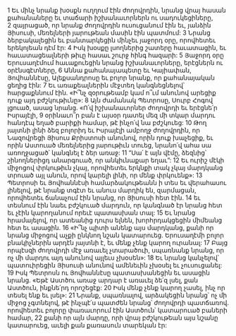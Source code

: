 1 Եւ մինչ նրանք խօսքն ուղղում էին ժողովրդին, նրանց վրայ հասան քահանաները եւ տաճարի իշխանաւորներն ու սադուկեցիները, 2 զայրացած, որ նրանք ժողովրդին ուսուցանում էին եւ, յանձին Յիսուսի, մեռելների յարութեան մասին էին պատմում: 3 Նրանց ձերբակալեցին եւ բանտարկեցին մինչեւ յաջորդ օրը, որովհետեւ երեկոյեան դէմ էր: 4 Իսկ խօսքը լսողներից շատերը հաւատացին, եւ հաւատացեալների թիւը հասաւ շուրջ հինգ հազարի:
5 Յաջորդ օրը Երուսաղէմում հաւաքուեցին նրանց իշխանաւորները, երէցներն ու օրէնսգէտները, 6 Աննա քահանայապետը եւ Կայիափան, Յովհաննէսը, Ալեքսանդրոսը եւ բոլոր նրանք, որ քահանայական ցեղից էին: 7 Եւ առաքեալներին մէջտեղ կանգնեցնելով՝ հարցաքննում էին. «Ի՞նչ զօրութեամբ կամ ո՞ւմ անունով արեցիք դուք այդ բժշկութիւնը»: 8 Այն ժամանակ Պետրոսը, Սուրբ Հոգով լցուած, ասաց նրանց. «Ո՛վ իշխանաւորներ ժողովրդի եւ երէցնե՛ր Իսրայէլի, 9 օրինաւո՞ր բան է այսօր դատել մեզ մի տկար մարդու հանդէպ եղած բարիքի համար, թէ ինչո՛վ նա բժշկուեց: 10 Թող յայտնի լինի ձեզ բոլորիդ եւ Իսրայէլի ամբողջ ժողովրդին, որ Նազովրեցի Յիսուս Քրիստոսի անունով, որին դուք խաչեցիք, եւ որին Աստուած մեռելներից յարութիւն տուեց, նրանո՛վ ահա սա առողջացած՝ կանգնել է ձեր առաջ:
11 “Սա՛ է այն վէմը, ձեզնից՝ շինողներիցդ անարգուած,
որ անկիւնաքար եղաւ”:
12 Եւ ուրիշ մէկի միջոցով փրկութիւն չկայ, որովհետեւ երկնքի տակ չկայ մարդկանց տրուած այլ անուն, որով կարելի լինի, որ մենք փրկուենք»:
13 Պետրոսի եւ Յովհաննէսի համարձակութեանն ի տես եւ վերահասու լինելով, թէ նրանք տգէտ եւ անուս մարդիկ են, զարմացան, որովհետեւ ճանաչում էին նրանց, որ Յիսուսի հետ էին. 14 եւ տեսնում էին նաեւ բժշկուած մարդուն, որ կանգնած էր նրանց հետ եւ չէին կարողանում որեւէ պատասխան տալ: 15 Եւ նրանց հրամայելով, որ ատեանից դուրս ելնեն, խորհրդակցեցին միմեանց հետ եւ ասացին. 16 «Ի՞նչ պիտի անենք այս մարդկանց, քանի որ նրանց միջոցով աչքի ընկնող նշան կատարուեց. Երուսաղէմի բոլոր բնակիչներին արդէն յայտնի է, եւ մենք չենք կարող ուրանալ: 17 Բայց որպէսզի ժողովրդի մէջ առաւել չտարածուի, սպառնանք նրանց, որ ոչ մի մարդու այդ անունով այլեւս չխօսեն»: 18 Եւ նրանց կանչելով՝ պատուիրեցին Յիսուսի անունով ամենեւին չխօսել եւ չուսուցանել: 19 Իսկ Պետրոսն ու Յովհաննէսը պատասխանեցին եւ ասացին նրանց. «Եթէ Աստծու առաջ արդար է առաւել ձե՛զ լսել, քան Աստծուն, ինքնե՛րդ որոշեցէք: 20 Իսկ մենք չենք կարող չասել, ինչ որ տեսել ենք եւ լսել»: 21 Նրանք, սպառնալով, արձակեցին նրանց՝ ոչ մի միջոց չգտնելով, թէ ինչպէ՛ս պատժեն նրանց՝ ժողովրդի պատճառով. որովհետեւ բոլորը փառաւորում էին Աստծուն՝ կատարուած բաների համար, 22 քանի որ այն մարդը, որի վրայ բժշկութեան այս նշանը կատարուեց, աւելի քան քառասուն տարեկան էր:
